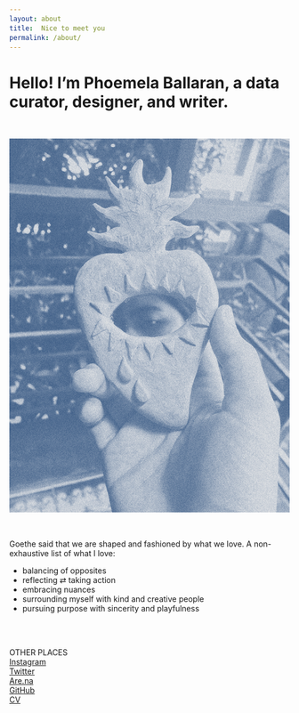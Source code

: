 ```yaml
---
layout: about
title:  Nice to meet you
permalink: /about/
---
```

<h1>Hello! I’m Phoemela Ballaran, a data curator, designer, and writer.</h1>
<br>
<p align="center"><img class="vertical" src="https://raw.githubusercontent.com/phoemelaballaran/imagedb/main/about/about.png"/></p>
<br>
<p>Goethe said that we are shaped and fashioned by what we love. A non-exhaustive list of what I love:</p>
<ul>
  <li>balancing of opposites</li>
  <li>reflecting ⇄ taking action</li>
  <li>embracing nuances</li>
  <li>surrounding myself with kind and creative people</li>
  <li>pursuing purpose with sincerity and playfulness</li>
</ul>
<br>
<br>
<p>
OTHER PLACES
<br><a href="https://www.instagram.com/phoemelaballaran/" target="_blank">Instagram</a>
<br><a href="https://twitter.com/phoemela_" target="_blank">Twitter</a>
<br><a href="https://are.na/phoemela-ballaran" target="_blank">Are.na</a>
<br><a href="https://github.com/phoemelaballaran" target="_blank">GitHub</a>
<br><a href="https://read.cv/phoemelaballaran" target="_blank">CV</a>
<br><br>
